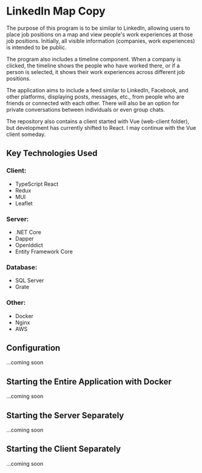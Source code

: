 # LinkedIn Map Copy

The purpose of this program is to be similar to LinkedIn, allowing users to place job positions on a map and view people's work experiences at those job positions. Initially, all visible information (companies, work experiences) is intended to be public.

The program also includes a timeline component. When a company is clicked, the timeline shows the people who have worked there, or if a person is selected, it shows their work experiences across different job positions.

The application aims to include a feed similar to LinkedIn, Facebook, and other platforms, displaying posts, messages, etc., from people who are friends or connected with each other. There will also be an option for private conversations between individuals or even group chats.

The repository also contains a client started with Vue (web-client folder), but development has currently shifted to React. I may continue with the Vue client someday.

## Key Technologies Used

### Client:
- TypeScript React
- Redux
- MUI
- Leaflet

### Server:
- .NET Core
- Dapper
- OpenIddict
- Entity Framework Core

### Database:
- SQL Server
- Grate

### Other:
- Docker
- Nginx
- AWS

## Configuration
...coming soon

## Starting the Entire Application with Docker
...coming soon

## Starting the Server Separately
...coming soon

## Starting the Client Separately
...coming soon
